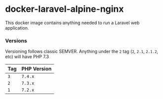 # docker-laravel-alpine-nginx

This docker image contains anything needed to run a Laravel web application.

### Versions

Versioning follows classic SEMVER. Anything under the `2` tag (`2`, `2.1`, `2.1.2`, etc) will have PHP 7.3

| Tag | PHP Version |
|-----|-------------|
| `3`   | `7.4.x`       |
| `2`   | `7.3.x`       |
| `1`   | `7.2.x`       |